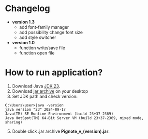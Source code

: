 # Changelog

- **version 1.3**
  - add font-family manager
  - add possibility change font size
  - add style switcher
- **version 1.0**
  - function write/save file
  - function open file

# How to run application?

1. Download Java [JDK 23](https://www.oracle.com/java/technologies/downloads/#jdk23-windows).
2. Download [jar archive](https://github.com/pangeon/PigNote/releases/) on your desktop 
3. Set JDK path and check version:

```
C:\Users\user>java -version
java version "23" 2024-09-17
Java(TM) SE Runtime Environment (build 23+37-2369)
Java HotSpot(TM) 64-Bit Server VM (build 23+37-2369, mixed mode, sharing)
```

5. Double click .jar archive **Pignote_v_(version).jar**.


